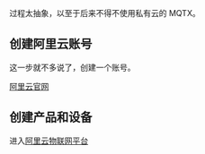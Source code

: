 过程太抽象，以至于后来不得不使用私有云的 MQTX。

## 创建阿里云账号

这一步就不多说了，创建一个账号。

[阿里云官网](https://www.aliyun.com/)

## 创建产品和设备

进入[阿里云物联网平台](https://iot.console.aliyun.com/)

